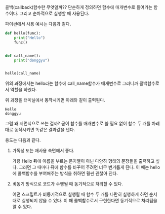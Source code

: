 콜백(callback)함수란 무엇일까?? 단순하게 정의하면 함수에 매개변수로 들어가는 함수이다. 그리고 순차적으로 실행할 때 사용된다.

파이썬에서 사용 예시는 다음과 같다.

```python
def hello(func):
    print("Hello")
    func()


def call_name():
    print("donggyu")


hello(call_name)
```

위의 과정에서는 hello라는 함수에 call_name함수가 매개변수로 그러니까 콜백함수로서 역할을 하였다.

위 과정을 터미널에서 동작시키면 아래와 같이 출력된다.

```
Hello
donggyu
```

그럼 왜 저런식으로 쓰는 걸까? 굳이 함수를 매개변수로 쓸 필요 없이 함수 두 개를 차레대로 동작시키면 똑같은 결과값을 낸다.

용도는 다음과 같다.

1. 가독성 또는 재사용 측면에서 좋다.

    가령 Hello 뒤에 이름을 부르는 문자열이 아닌 다양하 형태의 문장들을 출력하고 싶다. 그러면 그 때마다 뒤에 함수를 바꾸어 주려면 너무 번거롭게 된다. 이 때는 hello에 콜백함수를 부여해주는 방식을 취하면 훨씬 괜찮아 진다.

2. 비동기 방식으로 코드가 수행될 때 동기적으로 처리할 수 있다.

    어떤 스크립트가 비동기적으로 실행될 때 함수 두 개를 나란히 실행하게 하면 순서대로 실행되지 않을 수 있다. 이 때 콜백함수로서 구현한다면 동기적으로 처리됨을 알 수 있다.